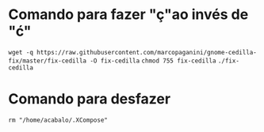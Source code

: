 
# Comando para fazer "ç"ao invés de "ć"

`wget -q https://raw.githubusercontent.com/marcopaganini/gnome-cedilla-fix/master/fix-cedilla -O fix-cedilla`
`chmod 755 fix-cedilla`
`./fix-cedilla`

# Comando para desfazer

  `rm "/home/acabalo/.XCompose"`
  